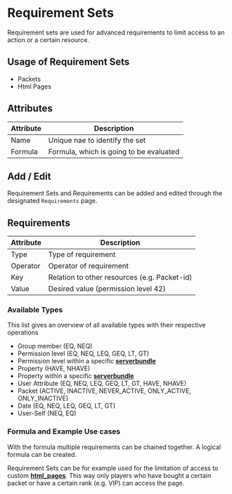 # Requirement Sets

Requirement sets are used for advanced requirements to limit access to an action or a certain resource.

## Usage of Requirement Sets

- Packets
- Html Pages

## Attributes

| Attribute | Description                             |
|-----------|-----------------------------------------|
| Name      | Unique nae to identify the set          |
| Formula   | Formula, which is going to be evaluated |

## Add / Edit

Requirement Sets and Requirements can be added and edited through the designated `Requirements` page.

## Requirements

| Attribute | Description                                  |
|-----------|----------------------------------------------|
| Type      | Type of requirement                          |
| Operator  | Operator of requirement                      |
| Key       | Relation to other resources (e.g. Packet-id) |
| Value     | Desired value (permission level 42)          |

### Available Types
This list gives an overview of all available types with their respective operations

- Group member (EQ, NEQ)
- Permission level (EQ, NEQ, LEQ, GEQ, LT, GT)
- Permission level within a specific **[serverbundle](server.md)**
- Property (HAVE, NHAVE)
- Property within a specific **[serverbundle](server.md)**
- User Attribute (EQ, NEQ, LEQ, GEQ, LT, GT, HAVE, NHAVE)
- Packet (ACTIVE, INACTIVE, NEVER_ACTIVE, ONLY_ACTIVE, ONLY_INACTIVE)
- Date (EQ, NEQ, LEQ, GEQ, LT, GT)
- User-Self (NEQ, EQ)

### Formula and Example Use cases

With the formula multiple requirements can be chained together. A logical formula can be created.

Requirement Sets can be for example used for the limitation of access to custom **[html_pages](html_pages.md)**.
This way only players who have bought a certain packet or have a certain rank (e.g. VIP) can access the page.


